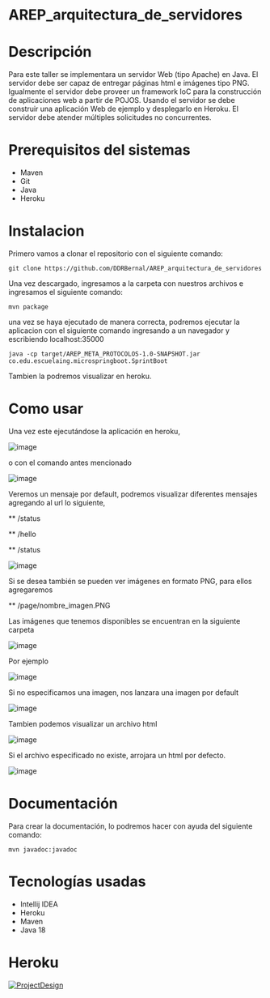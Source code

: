 # AREP_arquitectura_de_servidores
# Descripción

Para este taller se implementara un servidor Web (tipo Apache) en Java. El servidor debe ser capaz de entregar páginas html e imágenes tipo PNG. Igualmente el servidor debe proveer un framework IoC para la construcción de aplicaciones web a partir de POJOS. Usando el servidor se debe construir una aplicación Web de ejemplo y desplegarlo en Heroku. El servidor debe atender múltiples solicitudes no concurrentes.

# Prerequisitos del sistemas
- Maven
- Git
- Java
- Heroku

# Instalacion

Primero vamos a clonar el repositorio con el siguiente comando:

`git clone https://github.com/DDRBernal/AREP_arquitectura_de_servidores`

Una vez descargado, ingresamos a la carpeta con nuestros archivos e ingresamos el siguiente comando:

`mvn package`

una vez se haya ejecutado de manera correcta, podremos ejecutar la aplicacion con el siguiente comando ingresando a un navegador y escribiendo localhost:35000

`java -cp target/AREP_META_PROTOCOLOS-1.0-SNAPSHOT.jar co.edu.escuelaing.microspringboot.SprintBoot`

Tambien la podremos visualizar en heroku.

# Como usar

Una vez este ejecutándose la aplicación en heroku,

![image](https://user-images.githubusercontent.com/46855679/191393524-dd4f8a9d-457b-42fa-a42e-17d25af92ca2.png)

o con el comando antes mencionado

![image](https://user-images.githubusercontent.com/46855679/191393729-cef88696-f82f-426b-bf32-6f19c8a2701b.png)

Veremos un mensaje por default, podremos visualizar diferentes mensajes agregando al url lo siguiente,

** /status

** /hello

** /status

![image](https://user-images.githubusercontent.com/46855679/191394042-a0b91f9c-4f43-422f-82f2-c2911adb7c96.png)

Si se desea también se pueden ver imágenes en formato PNG, para ellos agregaremos

** /page/nombre_imagen.PNG

Las imágenes que tenemos disponibles se encuentran en la siguiente carpeta

![image](https://user-images.githubusercontent.com/46855679/191399023-e3c13d21-958d-4c2e-a1ed-c9e8eb3aedc6.png)

Por ejemplo

![image](https://user-images.githubusercontent.com/46855679/191399163-40eab8ff-8e87-4705-8cb2-438f614f2740.png)

Si no especificamos una imagen, nos lanzara una imagen por default

![image](https://user-images.githubusercontent.com/46855679/191399316-080b7581-6740-4872-b560-ae97502e2b29.png)

Tambien podemos visualizar un archivo html

![image](https://user-images.githubusercontent.com/46855679/191414150-a3a3ea9e-9155-424b-8292-3a25035f03c2.png)

Si el archivo especificado no existe, arrojara un html por defecto.

![image](https://user-images.githubusercontent.com/46855679/191414095-47003d7d-fe2d-445e-97c1-ce24543fd73a.png)

# Documentación

Para crear la documentación, lo podremos hacer con ayuda del siguiente comando:

`mvn javadoc:javadoc`

# Tecnologías usadas

- Intellij IDEA
- Heroku
- Maven
- Java 18

# Heroku

[![ProjectDesign](https://www.herokucdn.com/deploy/button.png)](https://areparquitectura.herokuapp.com/)

















